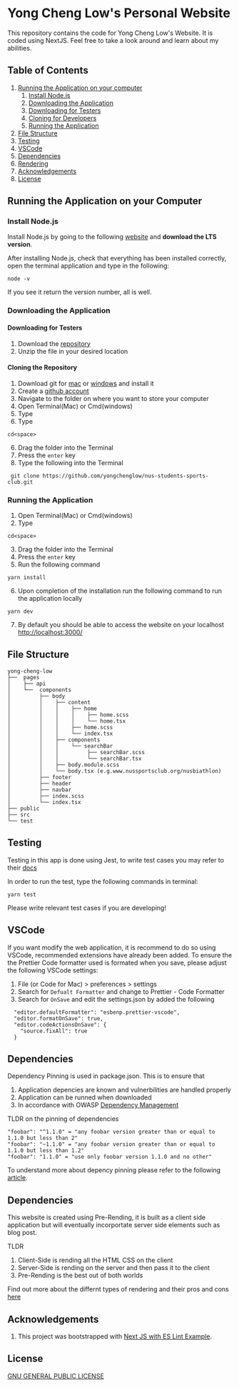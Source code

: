 # Yong Cheng Low's Personal Website

This repository contains the code for Yong Cheng Low's Website. It is coded using NextJS. Feel free to take a look around and learn about my abilities.

## Table of Contents

1. [Running the Application on your computer](#running-the-application-on-your-computer)
   1. [Install Node.js](#install-Node.js)
   2. [Downloading the Application](#downloading-the-application)
   3. [Downloading for Testers](#downloading-for-testers)
   4. [Cloning for Developers](#cloning-the-repository)
   5. [Running the Application](#running-the-application)
2. [File Structure](#file-structure)
3. [Testing](#testing)
4. [VSCode](#vscode)
5. [Dependencies](#dependencies)
6. [Rendering](#rendering)
7. [Acknowledgements](#acknowledgements)
8. [License](#license)

## Running the Application on your Computer

### Install Node.js

Install Node.js by going to the following [website](https://nodejs.org/en/ "Node.js Homepage") and **download the LTS version**.

After installing Node.js, check that everything has been installed correctly, open the terminal application and type in the following:

```
node -v
```

If you see it return the version number, all is well.

### Downloading the Application

#### Downloading for Testers

1. Download the [repository](https://github.com/yongchenglow/yongchenglow.github.io.git)
2. Unzip the file in your desired location

#### Cloning the Repository

1. Download git for [mac](https://git-scm.com/download/mac) or [windows](https://git-scm.com/download/win) and install it
2. Create a [github account](https://github.com/join)
3. Navigate to the folder on where you want to store your computer
4. Open Terminal(Mac) or Cmd(windows)
5. Type
6. Type

```
cd<space>
```

6. Drag the folder into the Terminal
7. Press the `enter` key
8. Type the following into the Terminal

```
 git clone https://github.com/yongchenglow/nus-students-sports-club.git
```

### Running the Application

1. Open Terminal(Mac) or Cmd(windows)
2. Type

```
cd<space>
```

3. Drag the folder into the Terminal
4. Press the `enter` key
5. Run the following command

```
yarn install
```

6. Upon completion of the installation run the following command to run the application locally

```
yarn dev
```

7. By default you should be able to access the website on your localhost [http://localhost:3000/](http://localhost:3000/)

## File Structure

```
yong-cheng-low
├──  pages
│    ├── api
│    └──  components
│         ├── body
│         │    ├── content
│         │    │    ├── home
│         │    │    │    ├── home.scss
│         │    │    │    └── home.tsx
│         │    │    ├── home.scss
│         │    │    └── index.tsx
│         │    ├── components
│         │    │    └── searchBar
│         │    │         ├── searchBar.scss
│         │    │         └── searchBar.tsx
│         │    ├── body.module.scss
│         │    └── body.tsx (e.g.www.nussportsclub.org/nusbiathlon)
│         ├── footer
│         ├── header
│         ├── navbar
│         ├── index.scss
│         └── index.tsx
├── public
├── src
└── test
```

## Testing

Testing in this app is done using Jest, to write test cases you may refer to their [docs](https://jestjs.io/docs/en/getting-started)

In order to run the test, type the following commands in terminal:

```
yarn test
```

Please write relevant test cases if you are developing!

## VSCode

If you want modify the web application, it is recommend to do so using VSCode, recommended extensions have already been added.
To ensure the the Prettier Code formatter used is formated when you save, please adjust the following VSCode settings:

1. File (or Code for Mac) > preferences > settings
2. Search for `Defualt Formatter` and change to Prettier - Code Formatter
3. Search for `OnSave` and edit the settings.json by added the following

```
  "editor.defaultFormatter": "esbenp.prettier-vscode",
  "editor.formatOnSave": true,
  "editor.codeActionsOnSave": {
    "source.fixAll": true
  }
```

## Dependencies

Dependency Pinning is used in package.json. This is to ensure that

1. Application depencies are known and vulnerbilities are handled properly
2. Application can be runned when downloaded
3. In accordance with OWASP [Dependency Management](https://cheatsheetseries.owasp.org/cheatsheets/Vulnerable_Dependency_Management_Cheat_Sheet.html)

TLDR on the pinning of dependencies

```
"foobar": "^1.1.0" = "any foobar version greater than or equal to 1.1.0 but less than 2"
"foobar": "~1.1.0" = "any foobar version greater than or equal to 1.1.0 but less than 1.2"
"foobar": "1.1.0" = "use only foobar version 1.1.0 and no other"
```

To understand more about depency pinning please refer to the following [article](https://docs.renovatebot.com/dependency-pinning/).

## Dependencies

This website is created using Pre-Rending, it is built as a client side application but will eventually incorportate server side elements such as blog post.

TLDR

1. Client-Side is rending all the HTML CSS on the client
2. Server-Side is rending on the server and then pass it to the client
3. Pre-Rending is the best out of both worlds

Find out more about the differnt types of rendering and their pros and cons [here](https://itnext.io/client-side-rendering-vs-server-side-rendering-vs-pre-rendering-5d5962221925)

## Acknowledgements

1. This project was bootstrapped with [Next JS with ES Lint Example](https://github.com/vercel/next.js/tree/canary/examples/with-typescript-eslint-jest).

## License

[GNU GENERAL PUBLIC LICENSE](./LICENSE)
